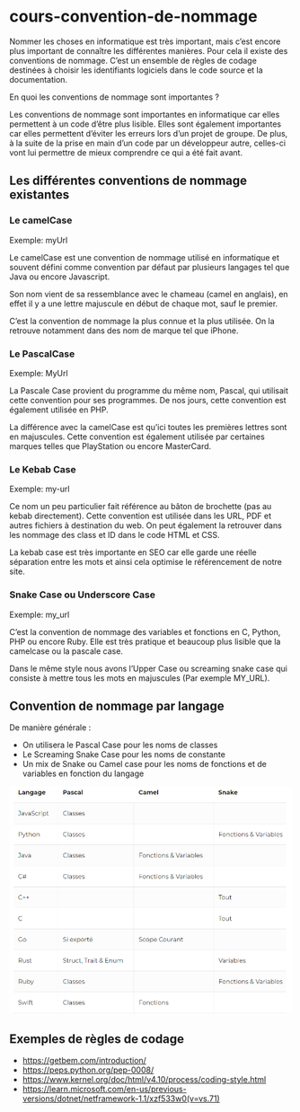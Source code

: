 # cours-convention-de-nommage

Nommer les choses en informatique est très important, mais c’est encore plus important de connaître les différentes manières. Pour cela il existe des conventions de nommage. C’est un ensemble de règles de codage destinées à choisir les identifiants logiciels dans le code source et la documentation.

En quoi les conventions de nommage sont importantes ?

Les conventions de nommage sont importantes en informatique car elles permettent à un code d’être plus lisible. Elles sont également importantes car elles permettent d’éviter les erreurs lors d’un projet de groupe. De plus, à la suite de la prise en main d’un code par un développeur autre, celles-ci vont lui permettre de mieux comprendre ce qui a été fait avant.

## Les différentes conventions de nommage existantes

### Le camelCase

Exemple: myUrl

Le camelCase est une convention de nommage utilisé en informatique et souvent défini comme convention par défaut par plusieurs langages tel que Java ou encore Javascript. 

Son nom vient de sa ressemblance avec le chameau (camel en anglais), en effet il y a une lettre majuscule en début de chaque mot, sauf le premier. 

C’est la convention de nommage la plus connue et la plus utilisée. On la retrouve notamment dans des nom de marque tel que iPhone.

### Le PascalCase

Exemple: MyUrl

La Pascale Case provient du programme du même nom, Pascal, qui utilisait cette convention pour ses programmes. De nos jours, cette convention est également utilisée en PHP.

La différence avec la camelCase est qu’ici toutes les premières lettres sont en majuscules. Cette convention est également utilisée par certaines marques telles que PlayStation ou encore MasterCard.

### Le Kebab Case

Exemple: my-url

Ce nom un peu particulier fait référence au bâton de brochette (pas au kebab directement). Cette convention est utilisée dans les URL, PDF et autres fichiers à destination du web. On peut également la retrouver dans les nommage des class et ID dans le code HTML et CSS.

La kebab case est très importante en SEO car elle garde une réelle séparation entre les mots et ainsi cela optimise le référencement de notre site.

### Snake Case ou Underscore Case
Exemple: my_url

C’est la convention de nommage des variables et fonctions en C, Python, PHP ou encore Ruby. Elle est très pratique et beaucoup plus lisible que la camelcase ou la pascale case.

Dans le même style nous avons l’Upper Case ou screaming snake case qui consiste à mettre tous les mots en majuscules (Par exemple MY_URL).

## Convention de nommage par langage

De manière générale :

- On utilisera le Pascal Case pour les noms de classes
- Le Screaming Snake Case pour les noms de constante
- Un mix de Snake ou Camel case pour les noms de fonctions et de variables en fonction du langage

![](https://github.com/BTS-SIO-2022/cours-convention-de-nommage/blob/main/convention-nommage.png)

## Exemples de règles de codage

- https://getbem.com/introduction/
- https://peps.python.org/pep-0008/
- https://www.kernel.org/doc/html/v4.10/process/coding-style.html
- https://learn.microsoft.com/en-us/previous-versions/dotnet/netframework-1.1/xzf533w0(v=vs.71)
